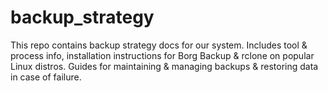 # backup_strategy
This repo contains backup strategy docs for our system. Includes tool &amp; process info, installation instructions for Borg Backup &amp; rclone on popular Linux distros. Guides for maintaining &amp; managing backups &amp; restoring data in case of failure.
